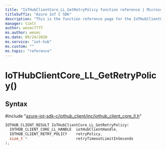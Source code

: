 ```yaml
---                             
title: "IoTHubClientCore_LL_GetRetryPolicy function reference | Microsoft Docs" 
titleSuffix: "Azure IoT C SDK"            
description: "This is the function reference page for the IoTHubClientCore_LL_GetRetryPolicy() function in the Azure IoT C SDK. This SDK is used with Azure IoT Hub and Azure IoT Hub Device Provisioning Service"            
manager: timlt                 
author: wesmc7777              
ms.author: wesmc               
ms.date: 09/24/2020                    
ms.service: "iot-hub"             
ms.custom: ""                
ms.topic: "reference"        
---                            
```


# IoTHubClientCore_LL_GetRetryPolicy()

## Syntax

\#include "[azure-iot-sdk-c/iothub_client/inc/iothub_client_core_ll.h](../iothub-client-core-ll-h.md)"  
```C
IOTHUB_CLIENT_RESULT IoTHubClientCore_LL_GetRetryPolicy(
  IOTHUB_CLIENT_CORE_LL_HANDLE  iotHubClientHandle,
  IOTHUB_CLIENT_RETRY_POLICY    retryPolicy,
  size_t *                      retryTimeoutLimitInSeconds
);
```

